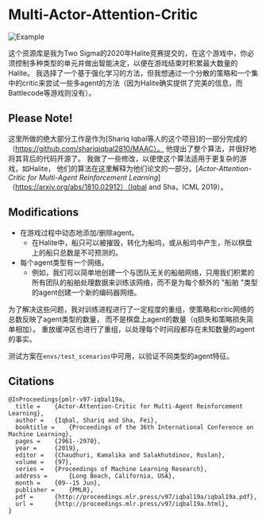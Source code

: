 # Multi-Actor-Attention-Critic

![Example](rewardfuncs/lenshipyards/example.gif)

这个资源库是我为Two Sigma的2020年Halite竞赛提交的，在这个游戏中，你必须控制多种类型的单元并做出智能决定，以便在游戏结束时积累最大数量的Halite。 
我选择了一个基于强化学习的方法，但我想通过一个分散的策略和一个集中的critic来尝试一些多agent的方法（因为Halite确实提供了完美的信息，而Battlecode等游戏则没有）。

## Please Note!

这里所做的绝大部分工作是作为[Shariq Iqbal等人的这个项目]的一部分完成的（https://github.com/shariqiqbal2810/MAAC）。
他提出了整个算法，并很好地将其背后的代码开源了。 我做了一些修改，以便使这个算法适用于更复杂的游戏，如Halite，
他们的算法在这里解释为他们论文的一部分。[*Actor-Attention-Critic for Multi-Agent Reinforcement Learning*]（https://arxiv.org/abs/1810.02912）（Iqbal and Sha，ICML 2019）。

## Modifications

- 在游戏过程中动态地添加/删除agent。
  - 在Halite中，船只可以被摧毁，转化为船坞，或从船坞中产生，所以棋盘上的船只总数是不可预测的。 
- 每个agent类型有一个网络。
  - 例如，我们可以简单地创建一个与团队无关的船舶网络，只用我们积累的所有团队的船舶处理数据来训练该网络，而不是为每个额外的 "船舶 "类型的agent创建一个新的编码器网络。

为了解决这些问题，我对训练进程进行了一定程度的重组，使策略和critic网络的总数反映了agent类型的数量，
而不是棋盘上agent的数量（q损失和策略损失简单相加）。 重放缓冲区也进行了重组，以处理每个时间段都存在未知数量的agent的事实。

测试方案在`envs/test_scenarios`中可用，以验证不同类型的agent特征。

## Citations

```
@InProceedings{pmlr-v97-iqbal19a,
  title =    {Actor-Attention-Critic for Multi-Agent Reinforcement Learning},
  author =   {Iqbal, Shariq and Sha, Fei},
  booktitle =    {Proceedings of the 36th International Conference on Machine Learning},
  pages =    {2961--2970},
  year =     {2019},
  editor =   {Chaudhuri, Kamalika and Salakhutdinov, Ruslan},
  volume =   {97},
  series =   {Proceedings of Machine Learning Research},
  address =      {Long Beach, California, USA},
  month =    {09--15 Jun},
  publisher =    {PMLR},
  pdf =      {http://proceedings.mlr.press/v97/iqbal19a/iqbal19a.pdf},
  url =      {http://proceedings.mlr.press/v97/iqbal19a.html},
}
```
